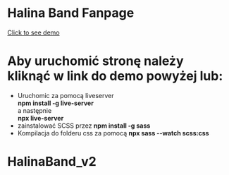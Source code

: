 # Halina Band Fanpage

<a href="https://madamemeduse.github.io/HalinaBand_v2/">Click to see demo</a>

# Aby uruchomić stronę należy kliknąć w link do demo powyżej lub:

- Uruchomic za pomocą liveserver  
  **npm install -g live-server**  
  a następnie  
  **npx live-server**
- zainstalować SCSS przez **npm install -g sass**
- Kompilacja do folderu css za pomocą **npx sass --watch scss:css**
# HalinaBand_v2
